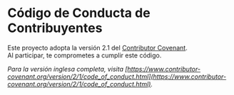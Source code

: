 # Código de Conducta de Contribuyentes

Este proyecto adopta la versión 2.1 del [Contributor Covenant](https://www.contributor-covenant.org).  
Al participar, te comprometes a cumplir este código.

*Para la versión inglesa completa, visita [https://www.contributor-covenant.org/version/2/1/code_of_conduct.html](https://www.contributor-covenant.org/version/2/1/code_of_conduct.html).*

